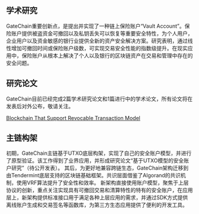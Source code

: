 

## 学术研究 ##

<!--在学术研究方面，GateChain最主要的发明是链上保险账户“Vault Account”，保险账户具有被盗资金可撤回以及私钥丢失可以恢复等重要安全特性，可以为个人用户，企业用户以及资金敏感的银行业提供全新的资产安全解决方案。研究显示，通过线性增加可撤回时间或增加保险账户级数，可以获得指数级的安全性能提升。因此在现实应用中可以从根本上解决个人以及银行的区块链资产存储安全问题。学术研究论文请在公布后查看。-->


GateChain重要创新点，是提出并实现了一种链上保险账户“Vault Account”。保险账户提供被盗资金可撤回以及私钥丢失可以恢复等重要安全特性，为个人用户，企业用户以及资金敏感的银行业提供全新的资产安全解决方案。研究表明，通过线性增加可撤回时间或保险账户级数，可实现交易安全性能的指数级提升。在现实应用中，保险账户从根本上解决了个人以及银行的区块链资产在交易和管理中存在的安全问题。



## 研究论文 ##

GateChain目前已经完成2篇学术研究论文和1篇进行中的学术论文，所有论文将在发表后对外公布，敬请关注。

[Blockchain That Support Revocable Transaction Model](https://arxiv.org/abs/2001.11259)

## 主链构架 ###

<!--GateChain主链初期使用自行开发的UTXO底层构架并在上面实现自己的安全账户模型进行了原型验证，并撰写了基于UTXO模型的安全账户研究论文（将会公开发表）。其后为更好的兼容跨链生态，迁移到由Tendermint底层搭建的区块链基础框架，直接使用账户模型，聚焦上层协议的创新，重点专注于实现具有可撤回交易和清算特性的特有的安全账户，并且开发自己的去中心化交易（DEX）结算特性，构建了完整的应用层，提供标准接口用于满足各种上层应用的需求。并且通过SDK方式提供离线账户生成和交易签名等函数库为第三方生态应用提供方便的开发工具。-->

初期，GateChain主链基于UTXO底层构架，实现了自己的安全账户模型，并进行了原型验证。该工作得到了业界应用，并形成研究论文“基于UTXO模型的安全账户研究”（待公开发表）。
其后，为更好地兼容跨链生态，GateChain架构迁移到由Tendermint底层支持的区块链基础框架。共识层面借鉴了Algorand的共识机制，使用VRF算法提升了安全性和效率。
新架构直接使用账户模型，聚焦于上层协议的创新，重点关注实现具有可撤回交易和清算特性的特有的安全账户，在应用层上，新架构提供标准接口用于满足各种上层应用的需求，并通过SDK方式提供离线账户生成和交易签名等函数库，为第三方生态应用提供了便利的开发工具。



